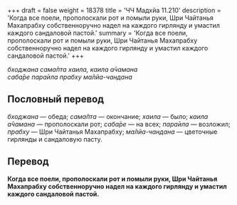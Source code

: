 +++
draft = false
weight = 18378
title = 'ЧЧ Мадхйа 11.210'
description = 'Когда все поели, прополоскали рот и помыли руки, Шри Чайтанья Махапрабху собственноручно надел на каждого гирлянду и умастил каждого сандаловой пастой.'
summary = 'Когда все поели, прополоскали рот и помыли руки, Шри Чайтанья Махапрабху собственноручно надел на каждого гирлянду и умастил каждого сандаловой пастой.'
+++

_бходжана сама̄пта хаила, каила а̄чамана  
саба̄ре пара̄ила прабху ма̄лйа-чандана_

## Пословный перевод

_бходжана_ — обеда; _сама̄пта_ — окончание; _хаила_ — было; _каила_ _а̄чамана_ — прополоскали рот; _саба̄ре_ — на всех; _пара̄ила_ — возложил; _прабху_ — Шри Чайтанья Махапрабху; _ма̄лйа_\-_чандана_ — цветочные гирлянды и сандаловую пасту.

## Перевод

**Когда все поели, прополоскали рот и помыли руки, Шри Чайтанья Махапрабху собственноручно надел на каждого гирлянду и умастил каждого сандаловой пастой.**
